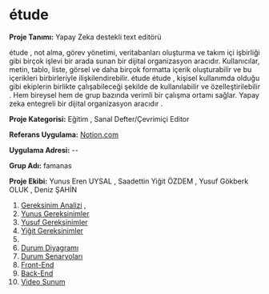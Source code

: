 # étude 
**Proje Tanımı:** Yapay Zeka destekli text editörü 

étude , not alma, görev yönetimi, veritabanları oluşturma ve takım içi işbirliği gibi birçok işlevi bir arada sunan bir dijital organizasyon aracıdır. Kullanıcılar, metin, tablo, liste, görsel ve daha birçok formatta içerik oluşturabilir ve bu içerikleri birbirleriyle ilişkilendirebilir. étude étude , kişisel kullanımda olduğu gibi ekiplerin birlikte çalışabileceği şekilde de kullanılabilir ve özelleştirilebilir . Hem bireysel hem de grup bazında verimli bir çalışma ortamı sağlar. Yapay zeka entegreli bir dijital organizasyon aracıdır .

**Proje Kategorisi:** Eğitim , Sanal Defter/Çevrimiçi Editor

**Referans Uygulama:** [Notion.com](https://www.notion.com/)

**Uygulama Adresi:** --

**Grup Adı:** famanas

**Proje Ekibi:** Yunus Eren UYSAL , Saadettin Yiğit ÖZDEM , Yusuf Gökberk OLUK , Deniz ŞAHİN 

1. [Gereksinim Analizi](Gereksinimler.md) ,
2. [Yunus Gereksinimler](YunusGereksinimler.md)
3. [Yusuf Gereksinimler](YusufGereksinimler.md)
4. [Yiğit Gereksinimler](YiğitGereksinimler.md)
5. 
6. [Durum Diyagramı](Durum-Diyagramı.md)
7. [Durum Senaryoları](Durum-Senaryoları.md)
8. [Front-End](Front-End.md)
9. [Back-End](Back-End.md)
10. [Video Sunum](Sunum.md)
